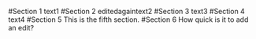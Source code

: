 #Section 1
	text1
#Section 2
	editedagaintext2
#Section 3
	text3
#Section 4
	text4
#Section 5
	This is the fifth section.
#Section 6
	How quick is it to add an edit?
